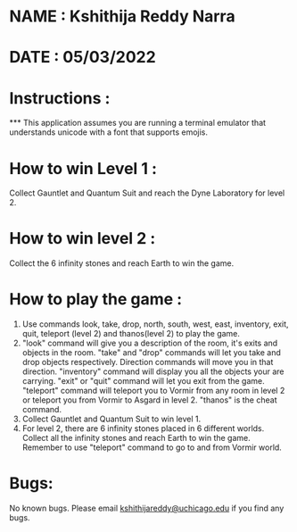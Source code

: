 # NAME : Kshithija Reddy Narra

# DATE : 05/03/2022

# Instructions :

*** This application assumes you are running a terminal emulator that understands unicode with a font that supports emojis.

# How to win Level 1 : 

Collect Gauntlet and Quantum Suit and reach the Dyne Laboratory for level 2.

# How to win level 2 : 

Collect the 6 infinity stones and reach Earth to win the game.

# How to play the game :

1. Use commands look, take, drop, north, south, west, east, inventory, exit, quit, teleport (level 2) and thanos(level 2) to play the game.
2. "look" command will give you a description of the room, it's exits and objects in the room. "take" and "drop" commands will let you take and drop objects respectively. Direction commands will move you in that direction. "inventory" command will display you all the objects your are carrying. "exit" or "quit" command will let you exit from the game. "teleport" command will teleport you to Vormir from any room in level 2 or teleport you from Vormir to Asgard in level 2. "thanos" is the cheat command.
3. Collect Gauntlet and Quantum Suit to win level 1.
4. For level 2, there are 6 infinity stones placed in 6 different worlds. Collect all the infinity stones and reach Earth to win the game. Remember to use "teleport" command to go to and from Vormir world.

# Bugs:

No known bugs. Please email kshithijareddy@uchicago.edu if you find any bugs.
